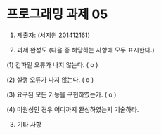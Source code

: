 ﻿# 프로그래밍 과제 05

1. 제출자:   (서지원 201412161)

2. 과제 완성도 (다음 중 해당하는 사항에 모두 표시한다.)

(1) 컴파일 오류가 나지 않는다. ( o   )

(2) 실행 오류가 나지 않는다. (  o  )

(3) 요구된 모든 기능을 구현하였는가. ( o    )

(4) 미원성인 경우 어디까지 완성하였는지 기술하라.

3. 기타 사항 
